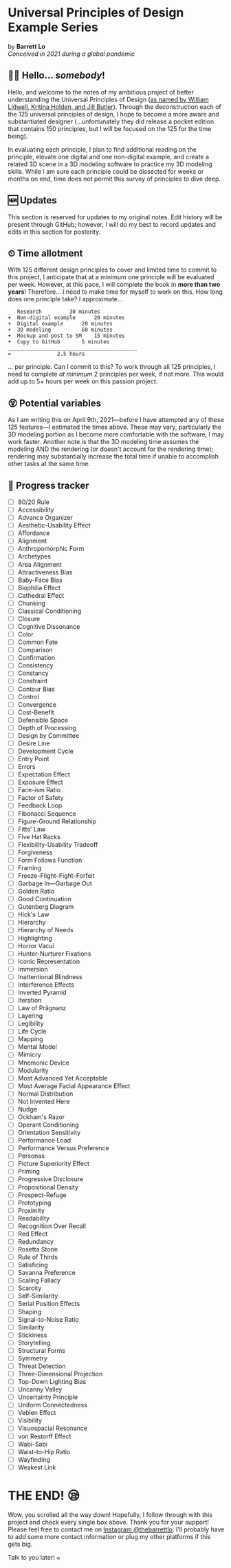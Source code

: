 # Universal Principles of Design Example Series
by **Barrett Lo**  
*Conceived in 2021 during a global pandemic*

## 👋🏼 Hello... *somebody*!
Hello, and welcome to the notes of my ambitious project of better understanding the Universal Principles of Design ([as named by William Lidwell, Kritina Holden, and Jill Butler](https://universalprinciplesofdesign.com/)). Through the deconstruction each of the 125 universal principles of design, I hope to become a more aware and substantiated designer (...unfortunately they did release a pocket edition that contains 150 principles, but I will be focused on the 125 for the time being).

In evaluating each principle, I plan to find additional reading on the principle, elevate one digital and one non-digital example, and create a related 3D scene in a 3D modeling software to practice my 3D modeling skills. While I am sure each principle could be dissected for weeks or months on end, time does not permit this survey of principles to dive deep.

## 🆕 Updates
This section is reserved for updates to my original notes. Edit history will be present through GitHub; however, I will do my best to record updates and edits in this section for posterity.

## ⏲ Time allotment
With 125 different design principles to cover and limited time to commit to this project, I anticipate that at a minimum one principle will be evaluated per week. However, at this pace, I will complete the book in **more than two years**! Therefore... I need to make time for myself to work on this. How long does one principle take? I approximate...
```
   Research			30 minutes
+  Non-digital example		20 minutes
+  Digital example		20 minutes 
+  3D modeling			60 minutes
+  Mockup and post to SM	15 minutes
+  Copy to GitHub		5 minutes
__________________________________________
=				2.5 hours
```
... per principle. Can I commit to this? To work through all 125 principles, I need to complete *at minimum* 2 principles per week, if not more. This would add up to 5+ hours per week on this passion project.

## 😵 Potential variables
As I am writing this on April 9th, 2021—before I have attempted any of these 125 features—I estimated the times above. These may vary, particularly the 3D modeling portion as I become more comfortable with the software, I may work faster. Another note is that the 3D modeling time assumes the modeling AND the rendering (or doesn't account for the rendering time); rendering may substantially increase the total time if unable to accomplish other tasks at the same time.

## 📏 Progress tracker
- [ ] 80/20 Rule
- [ ] Accessibility
- [ ] Advance Organizer
- [ ] Aesthetic-Usability Effect
- [ ] Affordance
- [ ] Alignment
- [ ] Anthropomorphic Form
- [ ] Archetypes
- [ ] Area Alignment
- [ ] Attractiveness Bias
- [ ] Baby-Face Bias
- [ ] Biophilia Effect
- [ ] Cathedral Effect
- [ ] Chunking
- [ ] Classical Conditioning
- [ ] Closure
- [ ] Cognitive Dissonance
- [ ] Color
- [ ] Common Fate
- [ ] Comparison
- [ ] Confirmation
- [ ] Consistency
- [ ] Constancy
- [ ] Constraint
- [ ] Contour Bias
- [ ] Control
- [ ] Convergence
- [ ] Cost-Benefit
- [ ] Defensible Space
- [ ] Depth of Processing
- [ ] Design by Committee
- [ ] Desire Line
- [ ] Development Cycle
- [ ] Entry Point
- [ ] Errors
- [ ] Expectation Effect
- [ ] Exposure Effect
- [ ] Face-ism Ratio
- [ ] Factor of Safety
- [ ] Feedback Loop
- [ ] Fibonacci Sequence
- [ ] Figure-Ground Relationship
- [ ] Fitts' Law
- [ ] Five Hat Racks
- [ ] Flexibility-Usability Tradeoff
- [ ] Forgiveness
- [ ] Form Follows Function
- [ ] Framing
- [ ] Freeze–Flight–Fight–Forfeit
- [ ] Garbage In—Garbage Out
- [ ] Golden Ratio
- [ ] Good Continuation
- [ ] Gutenberg Diagram
- [ ] Hick's Law
- [ ] Hierarchy
- [ ] Hierarchy of Needs
- [ ] Highlighting
- [ ] Horror Vacui
- [ ] Hunter-Nurturer Fixations
- [ ] Iconic Representation
- [ ] Immersion
- [ ] Inattentional Blindness
- [ ] Interference Effects
- [ ] Inverted Pyramid
- [ ] Iteration
- [ ] Law of Prägnanz
- [ ] Layering
- [ ] Legibility
- [ ] Life Cycle
- [ ] Mapping
- [ ] Mental Model
- [ ] Mimicry
- [ ] Mnemonic Device
- [ ] Modularity
- [ ] Most Advanced Yet Acceptable
- [ ] Most Average Facial Appearance Effect
- [ ] Normal Distribution
- [ ] Not Invented Here
- [ ] Nudge
- [ ] Ockham's Razor
- [ ] Operant Conditioning
- [ ] Orientation Sensitivity
- [ ] Performance Load
- [ ] Performance Versus Preference
- [ ] Personas
- [ ] Picture Superiority Effect
- [ ] Priming
- [ ] Progressive Disclosure
- [ ] Propositional Density
- [ ] Prospect-Refuge
- [ ] Prototyping
- [ ] Proximity
- [ ] Readability
- [ ] Recognition Over Recall
- [ ] Red Effect
- [ ] Redundancy
- [ ] Rosetta Stone
- [ ] Rule of Thirds
- [ ] Satisficing
- [ ] Savanna Preference
- [ ] Scaling Fallacy
- [ ] Scarcity
- [ ] Self-Similarity
- [ ] Serial Position Effects
- [ ] Shaping
- [ ] Signal-to-Noise Ratio
- [ ] Similarity
- [ ] Stickiness
- [ ] Storytelling
- [ ] Structural Forms
- [ ] Symmetry
- [ ] Threat Detection
- [ ] Three-Dimensional Projection
- [ ] Top-Down Lighting Bias
- [ ] Uncanny Valley
- [ ] Uncertainty Principle
- [ ] Uniform Connectedness
- [ ] Veblen Effect
- [ ] Visibility
- [ ] Visuospacial Resonance
- [ ] von Restorff Effect
- [ ] Wabi-Sabi
- [ ] Waist-to-Hip Ratio
- [ ] Wayfinding
- [ ] Weakest Link

# **THE END!** 😪
Wow, you scrolled all the way down! Hopefully, I follow through with this project and check every single box above. Thank you for your support! Please feel free to contact me on [Instagram @thebarrettlo](instagram.com/thebarrettlo). I'll probably have to add some more contact information or plug my other platforms if this gets big.

Talk to you later! ⪦
